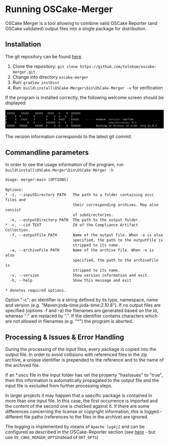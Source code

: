 # Running OSCake-Merger
OSCake Merger is a tool allowing to combine valid OSCake Reporter (and OSCake validated) output files into a single package for distribution.

## Installation

The git repository can be found [here](https://github.com/telekom/oscake-merger)

1. Clone the repository: `git clone https://github.com/telekom/oscake-merger.git`
2. Change into directory `oscake-merger`
3. Run: `gradlew instDist`
4. Run: `build\install\OSCake-Merger\bin\OSCake-Merger -v` for verification

If the program is installed correctly, the following welcome screen should be displayed:

![OSCake-Merger Welcome Screen](./images/merger_welcome_screen.jpg)

The version information corresponds to the latest git commit.

## Commandline parameters
In order to see the usage information of the program, run `build\install\OSCake-Merger\bin\OSCake-Merger -h`

```
Usage: merger-main [OPTIONS]

Options:
* -i, --inputDirectory PATH   The path to a folder containing oscc files and
                              their corresponding archives. May also consist
                              of subdirectories.
  -o, --outputDirectory PATH  The path to the output folder.
* -c, --cid TEXT              Id of the Compliance Artifact Collection.
  -f, --outputFile PATH       Name of the output file. When -o is also
                              specified, the path to the outputFile is
                              stripped to its name.
  -a, --archiveFile PATH      Name of the archive file. When -o is also
                              specified, the path to the archiveFile is
                              stripped to its name.
  -v, --version               Show version information and exit.
  -h, --help                  Show this message and exit

* denotes required options.
```

Option "-c": an identifier is a string defined by its type, namespace, name and version (e.g. "Maven:joda-time:joda-time:2.10.8"). If no output files are specified (options -f and -a) the filenames are generated based on the id, whereas ":" are replaced by ".". If the identifier contains characters which are not allowed in filenames (e.g. "\*") the program is aborted.


## Processing & Issues & Error Handling

During the processing of the input files, every package is copied into the output file. In order to avoid collisions with referenced files in the zip archive, a unique identifier is prepended to the reference and to the name of the archived file.

If an \*.oscc file in the input folder has set the property "hasIssues" to "true", then this information is automatically propagated to the output file and the input file is excluded from further processing steps. 

In larger projects it may happen that a specific package is contained in more than one input file. In this case, the first occurrence is imported and the content of the second one is checked against it. If there are some differences concerning the license or copyright information, this is logged - different file paths (references to the files in the archive) are ignored.

The logging is implemented by means of `Apache log4j2` and can be configured as described in the OSCake-Reporter section (see [here](./docs/architecture-and-code.md) - but use `OS_CAKE_MERGER_OPTS`instead of `ORT_OPTS`)
